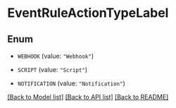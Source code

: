 # EventRuleActionTypeLabel

## Enum


* `WEBHOOK` (value: `"Webhook"`)

* `SCRIPT` (value: `"Script"`)

* `NOTIFICATION` (value: `"Notification"`)


[[Back to Model list]](../README.md#documentation-for-models) [[Back to API list]](../README.md#documentation-for-api-endpoints) [[Back to README]](../README.md)


